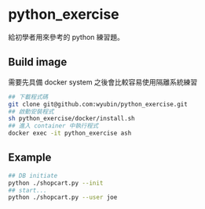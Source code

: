 # python_exercise

給初學者用來參考的 python 練習題。

## Build image
需要先具備 docker system 之後會比較容易使用隔離系統練習
```sh
## 下載程式碼
git clone git@github.com:wyubin/python_exercise.git
## 啟動安裝程式
sh python_exercise/docker/install.sh
## 進入 container 中執行程式
docker exec -it python_exercise ash
```

## Example

```sh
## DB initiate
python ./shopcart.py --init
## start...
python ./shopcart.py --user joe
```